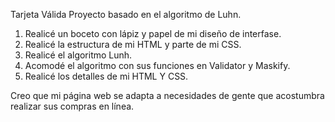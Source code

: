Tarjeta Válida
Proyecto basado en el algoritmo de Luhn.

1. Realicé un boceto con lápiz y papel de mi diseño de interfase.
2. Realicé la estructura de mi HTML y parte de mi CSS.
3. Realicé el algoritmo Lunh.
4. Acomodé el algoritmo con sus funciones en Validator y Maskify.
5. Realicé los detalles de mi HTML Y CSS.


Creo que mi página web se adapta a necesidades de gente que acostumbra realizar sus compras en línea.